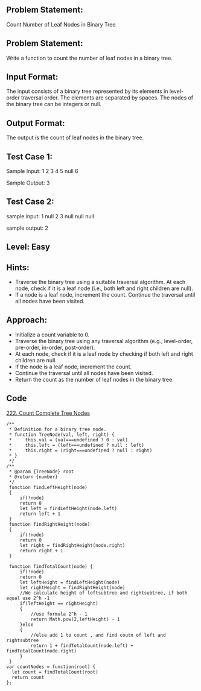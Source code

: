 ## Problem Statement:
Count Number of Leaf Nodes in Binary Tree

## Problem Statement:
Write a function to count the number of leaf nodes in a binary tree.


## Input Format:
The input consists of a binary tree represented by its elements in level-order traversal order. The elements are separated by spaces. The nodes of the binary tree can be integers or null.


## Output Format:
The output is the count of leaf nodes in the binary tree.

## Test Case 1:
Sample Input:
1 2 3 4 5 null 6

Sample Output:
3



## Test Case 2:
sample input: 
1 null 2 3 null null null

sample output:
2


## Level: Easy

## Hints:
- Traverse the binary tree using a suitable traversal algorithm.
At each node, check if it is a leaf node (i.e., both left and right children are null).
- If a node is a leaf node, increment the count.
Continue the traversal until all nodes have been visited.

## Approach:
- Initialize a count variable to 0.
- Traverse the binary tree using any traversal algorithm (e.g., level-order, pre-order, in-order, post-order).
- At each node, check if it is a leaf node by checking if both left and right children are null.
- If the node is a leaf node, increment the count.
- Continue the traversal until all nodes have been visited.
- Return the count as the number of leaf nodes in the binary tree.
## Code
[222. Count Complete Tree Nodes](https://leetcode.com/problems/count-complete-tree-nodes/submissions/999600454/)

```
/**
 * Definition for a binary tree node.
 * function TreeNode(val, left, right) {
 *     this.val = (val===undefined ? 0 : val)
 *     this.left = (left===undefined ? null : left)
 *     this.right = (right===undefined ? null : right)
 * }
 */
/**
 * @param {TreeNode} root
 * @return {number}
 */
 function findLeftHeight(node)
 {
     if(!node)
     return 0
     let left = findLeftHeight(node.left)
     return left + 1
 }
 function findRightHeight(node)
 {
     if(!node)
     return 0
     let right = findRightHeight(node.right)
     return right + 1
 }
 
 function findTotalCount(node) {
     if(!node)
     return 0
     let leftHeight = findLeftHeight(node)
     let rightHeight = findRightHeight(node)
     //We calculate height of leftsubtree and rightsubtree, if both equal use 2^h -1
     if(leftHeight == rightHeight)
     {
         //use formula 2^h - 1
         return Math.pow(2,leftHeight) - 1
     }else
     {
         //else add 1 to count , and find coutn of left and rightsubtree
         return 1 + findTotalCount(node.left) + findTotalCount(node.right)
     }
 }
var countNodes = function(root) {
  let count = findTotalCount(root)
  return count
};
```